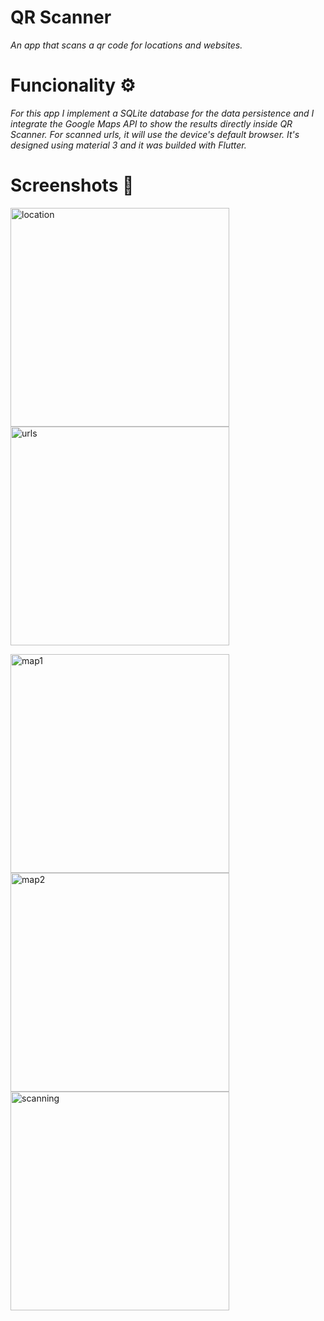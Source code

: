 # QR Scanner
_An app that scans a qr code for locations and websites._

# Funcionality ⚙️
_For this app I implement a SQLite database for the data persistence and I integrate the Google Maps API to show the results directly inside QR Scanner. For scanned urls, it will use the device's default browser._
_It's designed using material 3 and it was builded with Flutter._

# Screenshots 🌆
<img src="https://github.com/Joaqlop/QR-Scanner/assets/111933055/78b08aab-83c6-460c-a7c1-223e34104522" alt="location" width=350px> <img src="https://github.com/Joaqlop/QR-Scanner/assets/111933055/c6e4e175-aa96-4006-b17e-37a62eae9dba" alt="urls" width=350px>

<img src="https://github.com/Joaqlop/QR-Scanner/assets/111933055/b3ec65f8-2b68-4c38-b5e9-b7804810ce0b" alt="map1" width=350px> <img src="https://github.com/Joaqlop/QR-Scanner/assets/111933055/babffb9e-c502-4463-9982-6cb04c566c46" alt="map2" width=350px> <img src="https://github.com/Joaqlop/QR-Scanner/assets/111933055/908d23a1-1a2d-44c9-a125-7bd1d92254a7" alt="scanning" width=350px>

